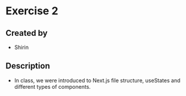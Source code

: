 # Exercise 2
## Created by 
- Shirin
## Description
- In class, we were introduced to Next.js file structure, useStates and different types of components.
